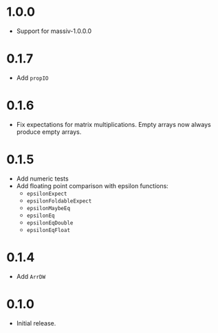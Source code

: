 # 1.0.0

* Support for massiv-1.0.0.0

# 0.1.7

* Add `propIO`

# 0.1.6

* Fix expectations for matrix multiplications. Empty arrays now always produce empty arrays.

# 0.1.5

* Add numeric tests
* Add floating point comparison with epsilon functions:
  * `epsilonExpect`
  * `epsilonFoldableExpect`
  * `epsilonMaybeEq`
  * `epsilonEq`
  * `epsilonEqDouble`
  * `epsilonEqFloat`


# 0.1.4

* Add `ArrDW`

# 0.1.0

* Initial release.
